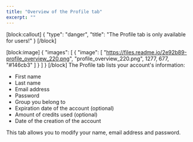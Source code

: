 ```yaml
---
title: "Overview of the Profile tab"
excerpt: ""
---
```

[block:callout]
{
  "type": "danger",
  "title": "The Profile tab is only available for users!"
}
[/block]

[block:image]
{
  "images": [
    {
      "image": [
        "https://files.readme.io/2e92b89-profile_overview_220.png",
        "profile_overview_220.png",
        1277,
        677,
        "#146cb3"
      ]
    }
  ]
}
[/block]
The Profile tab lists your account's information:
* First name
* Last name
* Email address
* Password
* Group you belong to
* Expiration date of the account (optional)
* Amount of credits used (optional)
* Date of the creation of the account

This tab allows you to modify your name, email address and password.